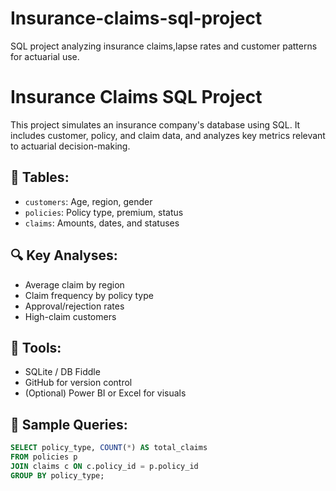 # Insurance-claims-sql-project
SQL project analyzing insurance claims,lapse rates and customer patterns for actuarial use.

# Insurance Claims SQL Project

This project simulates an insurance company's database using SQL. It includes customer, policy, and claim data, and analyzes key metrics relevant to actuarial decision-making.

## 📂 Tables:
- `customers`: Age, region, gender
- `policies`: Policy type, premium, status
- `claims`: Amounts, dates, and statuses

## 🔍 Key Analyses:
- Average claim by region
- Claim frequency by policy type
- Approval/rejection rates
- High-claim customers

## 🧰 Tools:
- SQLite / DB Fiddle
- GitHub for version control
- (Optional) Power BI or Excel for visuals

## 🧪 Sample Queries:
```sql
SELECT policy_type, COUNT(*) AS total_claims
FROM policies p
JOIN claims c ON c.policy_id = p.policy_id
GROUP BY policy_type;
